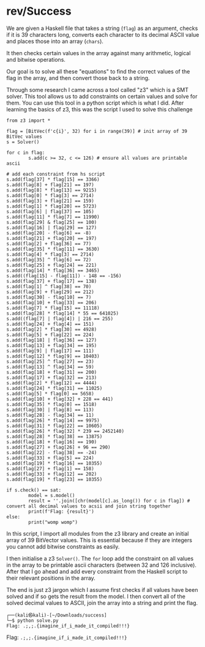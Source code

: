 # rev/Success

We are given a Haskell file that takes a string (`flag`) as an argument, checks if it is 39 characters long, converts each character to its decimal ASCII value and places those into an array (`chars`).

It then checks certain values in the array against many arithmetic, logical and bitwise operations.

Our goal is to solve all these "equations" to find the correct values of the flag in the array, and then convert those back to a string.

Through some research I came across a tool called "z3" which is a SMT solver. This tool allows us to add constraints on certain values and solve for them. You can use this tool in a python script which is what I did. After learning the basics of z3, this was the script I used to solve this challenge

```
from z3 import *

flag = [BitVec(f'c{i}', 32) for i in range(39)] # init array of 39 BitVec values
s = Solver()

for c in flag:
        s.add(c >= 32, c <= 126) # ensure all values are printable ascii

# add each constraint from hs script
s.add(flag[37] * flag[15] == 3366)
s.add(flag[8] + flag[21] == 197)
s.add(flag[8] * flag[13] == 9215)
s.add(flag[0] * flag[3] == 2714)
s.add(flag[3] + flag[21] == 159)
s.add(flag[1] * flag[20] == 5723)
s.add(flag[6] | flag[37] == 105)
s.add(flag[11] * flag[7] == 11990)
s.add(flag[29] & flag[25] == 100)
s.add(flag[16] | flag[29] == 127)
s.add(flag[20] - flag[6] == -8)
s.add(flag[21] + flag[20] == 197)
s.add(flag[2] + flag[36] == 77)
s.add(flag[35] * flag[11] == 3630)
s.add(flag[4] * flag[3] == 2714)
s.add(flag[35] ^ flag[6] == 72)
s.add(flag[25] + flag[24] == 221)
s.add(flag[14] * flag[36] == 3465)
s.add((flag[15] - flag[11]) - 148 == -156)
s.add(flag[37] + flag[17] == 138)
s.add(flag[1] ^ flag[38] == 70)
s.add(flag[9] + flag[29] == 212)
s.add(flag[30] - flag[10] == 7)
s.add(flag[10] + flag[33] == 206)
s.add(flag[7] * flag[15] == 11118)
s.add(flag[28] * flag[14] * 55 == 641025)
s.add((flag[7] | flag[4]) | 216 == 255)
s.add(flag[24] + flag[4] == 151)
s.add(flag[2] * flag[30] == 4928)
s.add(flag[5] + flag[22] == 224)
s.add(flag[18] | flag[36] == 127)
s.add(flag[13] + flag[34] == 195)
s.add(flag[9] | flag[17] == 111)
s.add(flag[12] * flag[9] == 10403)
s.add(flag[25] ^ flag[27] == 23)
s.add(flag[13] ^ flag[34] == 59)
s.add(flag[18] + flag[31] == 200)
s.add(flag[17] + flag[32] == 213)
s.add(flag[2] * flag[12] == 4444)
s.add(flag[24] * flag[31] == 11025)
s.add(flag[5] * flag[0] == 5658)
s.add(flag[10] + flag[32] + 228 == 441)
s.add(flag[35] * flag[0] == 1518)
s.add(flag[30] | flag[8] == 113)
s.add(flag[28] - flag[34] == 11)
s.add(flag[26] * flag[14] == 9975)
s.add(flag[31] * flag[22] == 10605)
s.add(flag[26] * flag[32] * 239 == 2452140)
s.add(flag[28] * flag[38] == 13875)
s.add(flag[18] + flag[16] == 190)
s.add(flag[27] + flag[26] + 96 == 290)
s.add(flag[22] - flag[38] == -24)
s.add(flag[33] + flag[5] == 224)
s.add(flag[19] * flag[16] == 10355)
s.add(flag[27] + flag[1] == 158)
s.add(flag[33] + flag[12] == 202)
s.add(flag[19] * flag[23] == 10355)

if s.check() == sat:
        model = s.model()
        result = ''.join([chr(model[c].as_long()) for c in flag]) # convert all decimal values to acsii and join string together
        print(f'Flag: {result}')
else:
        print("womp womp")

```

In this script, I import all modules from the z3 library and create an initial array of 39 BitVector values. This is essential because if they are integers you cannot add bitwise constraints as easily. 

I then initialise a z3 `Solver()`. The `for` loop add the constraint on all values in the array to be printable ascii characters (between 32 and 126 inclusive). After that I go ahead and add every constraint from the Haskell script to their relevant positions in the array. 

The end is just z3 jargon which I assume first checks if all values have been solved and if so gets the result from the model. I then convert all of the solved decimal values to ASCII,  join the array into a string and print the flag.

```
┌──(kali㉿kali)-[~/Downloads/success]
└─$ python solve.py  
Flag: .;,;.{imagine_if_i_made_it_compiled!!!}
```

Flag: `.;,;.{imagine_if_i_made_it_compiled!!!}`
